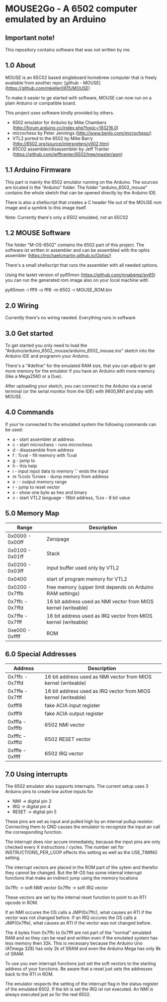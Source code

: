 MOUSE2Go - A 6502 computer emulated by an Arduino
=================================================

## Important note! 

This repository contains software that was not written by me. 


## 1.0 About

MOUSE is an 65C02 based singleboard homebrew computer that
is freely available from another repo: [github - MOUSE] (https://github.com/mkeller0815/MOUSE)

To make it easier to ge started with software, MOUSE can now run on a plain Arduino or compatible board. 

This project uses software kindly provided by others.

 - 6502 emulator for Arduino by Mike Chambers (http://forum.arduino.cc/index.php?topic=193216.0)
 - microchess by Peter Jennings (http://www.benlo.com/microchess/)
 - VTL2 ported to the 6502 by Mike Barry (http://6502.org/source/interpreters/vtl02.htm)
 - 65C02 assembler/disassembler by Jeff Tranter (https://github.com/jefftranter/6502/tree/master/asm)

## 1.1 Arduino Firmware

This part is mainly the 6502 emulator running on the Arduino. The sources are located in the 
"Arduino" folder. The folder "arduino_6502_mouse" contains the whole sketch that can be opened directly
by the Arduino IDE. 

There is also a shellscript that creates a C header file out of the MOUSE rom image and a symlink to 
this image itself. 

Note: Currently there's only a 6502 emulated, not an 65C02

## 1.2 MOUSE Software

The folder "M-OS-6502" contains the 6502 part of this project. The software ist written in assembler and 
can be assembled with the ophis assembler (https://michaelcmartin.github.io/Ophis/)

There's a small shellscript that runs the assembler with all needed options.

Using the lastet version of py65mon (https://github.com/mnaberez/py65) you can run the generated rom image 
also on your local machine with 

py65mon -i fff9 -o fff8 -m 6502 -r MOUSE_ROM.bin

## 2.0 Wiring 

Currently there's no wiring needed. Everything runs in software

## 3.0 Get started

To get started you only need to load the "Arduino/arduino_6502_mouse/arduino_6502_mouse.ino" sketch into
the Arduino IDE and programm your Arduino. 

There's a "#define" for the emulated RAM size, that you can adjust to get more memory for the emulator if
you have an Arduino with more memory (like a Mega2560 or a Due).

After uploading your sketch, you can connect to the Arduino via a serial terminal (or the serial monitor from
the IDE) with 9600,8N1 and play with MOUSE. 

## 4.0 Commands 

If your're connected to the emulated system the following commands can be used:

 - a <addr> - start assembler at address
 - c - start microchess - runs microchess 
 - d <addr> - disassemble from address
 - f <addr>:<addr> %val - fill memory with %val
 - g <addr> - jump to <addr>
 - h - this help
 - i <addr> - input <addr> input data to memory '.' ends the input
 - m <addr> %cols %rows - dump memory from address
 - o <addr>:<addr> - output memory range
 - r - jump to reset vector
 - s <addr> - show one byte as hex and binary 
 - v - start VTL2 language
 <addr> - 16bit address, %xx - 8 bit value

## 5.0 Memory Map

| Range | Description |
| - | - |
| 0x0000 - 0x00ff | Zeropage
| 0x0100 - 0x01ff | Stack
| 0x0200 - 0x03ff | input buffer used only by VTL2
| 0x0400          | start of program memory for VTL2
| 0x0200 - 0x7ffb | free memory (upper limit depends on Arduino RAM settings)
| 0x7ffc - 0x7ffd | 16 bit address used as NMI vector from MIOS kernel (writeable)
| 0x7ffe - 0x7fff | 16 bit address used as IRQ vector from MIOS kernel (writeable)
| 0xe000 - 0xffff | ROM
 
## 6.0 Special Addresses 

| Address | Description |
| - | - |
| 0x7ffc - 0x7ffd | 16 bit address used as NMI vector from MIOS kernel (writeable) |
| 0x7ffe - 0x7fff | 16 bit address used as IRQ vector from MIOS kernel (writeable) |
| 0xfff8 | fake ACIA input register |
| 0xfff9 | fake ACIA output register |
| 0xfffa - 0xfffb | 6502 NMI vector |
| 0xfffc - 0xfffd | 6502 RESET vector |
| 0xfffe - 0xffff | 6502 IRQ vector |

## 7.0 Using interrupts

The 6502 emulator also supports interrupts. The current setup uses 3 Arduino pins to create 
low active inputs for 

 - NMI   -> digital pin 3
 - IRQ   -> digital pin 4
 - RESET -> digital pin 5

These pins are set as input and pulled high by an internal pullup resistor. Connecting them to GND 
causes the emulator to recognize the input an call the corresponding function. 

The interrupt does nior accure immediately, because the input pins are only checked every X instructions / cycles.
The number set for INSTRUCTIONS_PER_LOOP effects this setting as well as the USE_TIMING setting.

The interrupt vectors are placed in the ROM part of the sytem and therefor they cannot be changed. But the
M-OS has some internal interrupt functions that make an indirect jump using the memory locations

0x7ffc -> soft NMI vector 
0x7ffe -> soft IRQ vector

These vectors are set by the internal reset function to point to an RTI opcode in ROM.

If an NMI occures the OS calls a JMP(0x7ffc), what causes an RTI if the vector was not changed before. 
If an IRQ occures the OS calls a JMP(0x7ffe), what causes an RTI if the vector was not changed before. 

The 4 bytes from 0x7ffc to 0x7fff are not part of the "normal" emulated RAM and so they can be read and written even
if the emulated system has less memory then 32k. This is necessary because the Arduino Uno (ATmega 328) has only 2k of SRAM 
and even the Arduino Mega has only 8k of SRAM. 

To use you own interrupt functions just set the soft vectors to the starting address of your functions. Be aware that a reset just sets
the addresses back to the RTI in ROM. 

The emulator respects the setting of the interrupt flag in the status register of the emulated 6502. If the bit is set the IRQ ist not
executed. An NMI is always executed just as for the real 6502. 

